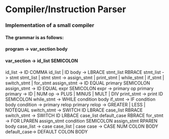 # Compiler/Instruction Parser
### Implementation of a small compiler
#### The grammar is as follows:

#### program		->	var_section body
#### var_section	->	id_list SEMICOLON
id_list		->	ID COMMA id_list | ID
body		->	LBRACE stmt_list RBRACE
stmt_list	->	stmt stmt_list | stmt
stmt		->	assign_stmt | print_stmt | while_stmt | if_stmt | switch_stmt | for_stmt
assign_stmt ->	ID EQUAL primary SEMICOLON
assign_stmt ->	ID EQUAL expr SEMICOLON
expr		->	primary op primary
primary		->	ID | NUM
op			->	PLUS | MINUS | MULT | DIV
print_stmt	->	print ID SEMICOLON
while_stmt	->	WHILE condition body
if_stmt		->	IF condition body
condition	->	primary relop primary
relop		->	GREATER | LESS | NOTEQUAL
switch_stmt	->	SWITCH ID LBRACE case_list RBRACE
switch_stmt ->	SWITCH ID LRBACE case_list default_case RBRACE
for_stmt	->	FOR LPAREN assign_stmt condition SEMICOLON assign_stmt RPAREN body
case_list	->	case case_list | case
case		->	CASE NUM COLON BODY
default_case->	DEFAULT COLON BODY

